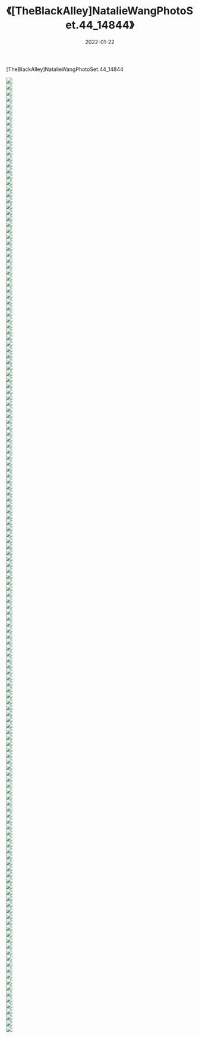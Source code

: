 ﻿---
layout: post
title:  《[TheBlackAlley]NatalieWangPhotoSet.44_14844》
date:   2022-01-22
img: http://imgx.orgx.ga/漏D/2022/[TheBlackAlley]NatalieWangPhotoSet.44_14844/000.jpg
categories: [美女, 清纯, 唯美]
---

[TheBlackAlley]NatalieWangPhotoSet.44_14844

  ![](http://imgx.orgx.ga/漏D/2022/[TheBlackAlley]NatalieWangPhotoSet.44_14844/001.jpg) <br> ![](http://imgx.orgx.ga/漏D/2022/[TheBlackAlley]NatalieWangPhotoSet.44_14844/002.jpg) <br> ![](http://imgx.orgx.ga/漏D/2022/[TheBlackAlley]NatalieWangPhotoSet.44_14844/003.jpg) <br> ![](http://imgx.orgx.ga/漏D/2022/[TheBlackAlley]NatalieWangPhotoSet.44_14844/004.jpg) <br> ![](http://imgx.orgx.ga/漏D/2022/[TheBlackAlley]NatalieWangPhotoSet.44_14844/005.jpg) <br> ![](http://imgx.orgx.ga/漏D/2022/[TheBlackAlley]NatalieWangPhotoSet.44_14844/006.jpg) <br> ![](http://imgx.orgx.ga/漏D/2022/[TheBlackAlley]NatalieWangPhotoSet.44_14844/007.jpg) <br> ![](http://imgx.orgx.ga/漏D/2022/[TheBlackAlley]NatalieWangPhotoSet.44_14844/008.jpg) <br> ![](http://imgx.orgx.ga/漏D/2022/[TheBlackAlley]NatalieWangPhotoSet.44_14844/009.jpg) <br> ![](http://imgx.orgx.ga/漏D/2022/[TheBlackAlley]NatalieWangPhotoSet.44_14844/010.jpg) <br> ![](http://imgx.orgx.ga/漏D/2022/[TheBlackAlley]NatalieWangPhotoSet.44_14844/011.jpg) <br> ![](http://imgx.orgx.ga/漏D/2022/[TheBlackAlley]NatalieWangPhotoSet.44_14844/012.jpg) <br> ![](http://imgx.orgx.ga/漏D/2022/[TheBlackAlley]NatalieWangPhotoSet.44_14844/013.jpg) <br> ![](http://imgx.orgx.ga/漏D/2022/[TheBlackAlley]NatalieWangPhotoSet.44_14844/014.jpg) <br> ![](http://imgx.orgx.ga/漏D/2022/[TheBlackAlley]NatalieWangPhotoSet.44_14844/015.jpg) <br> ![](http://imgx.orgx.ga/漏D/2022/[TheBlackAlley]NatalieWangPhotoSet.44_14844/016.jpg) <br> ![](http://imgx.orgx.ga/漏D/2022/[TheBlackAlley]NatalieWangPhotoSet.44_14844/017.jpg) <br> ![](http://imgx.orgx.ga/漏D/2022/[TheBlackAlley]NatalieWangPhotoSet.44_14844/018.jpg) <br> ![](http://imgx.orgx.ga/漏D/2022/[TheBlackAlley]NatalieWangPhotoSet.44_14844/019.jpg) <br> ![](http://imgx.orgx.ga/漏D/2022/[TheBlackAlley]NatalieWangPhotoSet.44_14844/020.jpg) <br> ![](http://imgx.orgx.ga/漏D/2022/[TheBlackAlley]NatalieWangPhotoSet.44_14844/021.jpg) <br> ![](http://imgx.orgx.ga/漏D/2022/[TheBlackAlley]NatalieWangPhotoSet.44_14844/022.jpg) <br> ![](http://imgx.orgx.ga/漏D/2022/[TheBlackAlley]NatalieWangPhotoSet.44_14844/023.jpg) <br> ![](http://imgx.orgx.ga/漏D/2022/[TheBlackAlley]NatalieWangPhotoSet.44_14844/024.jpg) <br> ![](http://imgx.orgx.ga/漏D/2022/[TheBlackAlley]NatalieWangPhotoSet.44_14844/025.jpg) <br> ![](http://imgx.orgx.ga/漏D/2022/[TheBlackAlley]NatalieWangPhotoSet.44_14844/026.jpg) <br> ![](http://imgx.orgx.ga/漏D/2022/[TheBlackAlley]NatalieWangPhotoSet.44_14844/027.jpg) <br> ![](http://imgx.orgx.ga/漏D/2022/[TheBlackAlley]NatalieWangPhotoSet.44_14844/028.jpg) <br> ![](http://imgx.orgx.ga/漏D/2022/[TheBlackAlley]NatalieWangPhotoSet.44_14844/029.jpg) <br> ![](http://imgx.orgx.ga/漏D/2022/[TheBlackAlley]NatalieWangPhotoSet.44_14844/030.jpg) <br> ![](http://imgx.orgx.ga/漏D/2022/[TheBlackAlley]NatalieWangPhotoSet.44_14844/031.jpg) <br> ![](http://imgx.orgx.ga/漏D/2022/[TheBlackAlley]NatalieWangPhotoSet.44_14844/032.jpg) <br> ![](http://imgx.orgx.ga/漏D/2022/[TheBlackAlley]NatalieWangPhotoSet.44_14844/033.jpg) <br> ![](http://imgx.orgx.ga/漏D/2022/[TheBlackAlley]NatalieWangPhotoSet.44_14844/034.jpg) <br> ![](http://imgx.orgx.ga/漏D/2022/[TheBlackAlley]NatalieWangPhotoSet.44_14844/035.jpg) <br> ![](http://imgx.orgx.ga/漏D/2022/[TheBlackAlley]NatalieWangPhotoSet.44_14844/036.jpg) <br> ![](http://imgx.orgx.ga/漏D/2022/[TheBlackAlley]NatalieWangPhotoSet.44_14844/037.jpg) <br> ![](http://imgx.orgx.ga/漏D/2022/[TheBlackAlley]NatalieWangPhotoSet.44_14844/038.jpg) <br> ![](http://imgx.orgx.ga/漏D/2022/[TheBlackAlley]NatalieWangPhotoSet.44_14844/039.jpg) <br> ![](http://imgx.orgx.ga/漏D/2022/[TheBlackAlley]NatalieWangPhotoSet.44_14844/040.jpg) <br> ![](http://imgx.orgx.ga/漏D/2022/[TheBlackAlley]NatalieWangPhotoSet.44_14844/041.jpg) <br> ![](http://imgx.orgx.ga/漏D/2022/[TheBlackAlley]NatalieWangPhotoSet.44_14844/042.jpg) <br> ![](http://imgx.orgx.ga/漏D/2022/[TheBlackAlley]NatalieWangPhotoSet.44_14844/043.jpg) <br> ![](http://imgx.orgx.ga/漏D/2022/[TheBlackAlley]NatalieWangPhotoSet.44_14844/044.jpg) <br> ![](http://imgx.orgx.ga/漏D/2022/[TheBlackAlley]NatalieWangPhotoSet.44_14844/045.jpg) <br> ![](http://imgx.orgx.ga/漏D/2022/[TheBlackAlley]NatalieWangPhotoSet.44_14844/046.jpg) <br> ![](http://imgx.orgx.ga/漏D/2022/[TheBlackAlley]NatalieWangPhotoSet.44_14844/047.jpg) <br> ![](http://imgx.orgx.ga/漏D/2022/[TheBlackAlley]NatalieWangPhotoSet.44_14844/048.jpg) <br> ![](http://imgx.orgx.ga/漏D/2022/[TheBlackAlley]NatalieWangPhotoSet.44_14844/049.jpg) <br> ![](http://imgx.orgx.ga/漏D/2022/[TheBlackAlley]NatalieWangPhotoSet.44_14844/050.jpg) <br> ![](http://imgx.orgx.ga/漏D/2022/[TheBlackAlley]NatalieWangPhotoSet.44_14844/051.jpg) <br> ![](http://imgx.orgx.ga/漏D/2022/[TheBlackAlley]NatalieWangPhotoSet.44_14844/052.jpg) <br> ![](http://imgx.orgx.ga/漏D/2022/[TheBlackAlley]NatalieWangPhotoSet.44_14844/053.jpg) <br> ![](http://imgx.orgx.ga/漏D/2022/[TheBlackAlley]NatalieWangPhotoSet.44_14844/054.jpg) <br> ![](http://imgx.orgx.ga/漏D/2022/[TheBlackAlley]NatalieWangPhotoSet.44_14844/055.jpg) <br> ![](http://imgx.orgx.ga/漏D/2022/[TheBlackAlley]NatalieWangPhotoSet.44_14844/056.jpg) <br> ![](http://imgx.orgx.ga/漏D/2022/[TheBlackAlley]NatalieWangPhotoSet.44_14844/057.jpg) <br> ![](http://imgx.orgx.ga/漏D/2022/[TheBlackAlley]NatalieWangPhotoSet.44_14844/058.jpg) <br> ![](http://imgx.orgx.ga/漏D/2022/[TheBlackAlley]NatalieWangPhotoSet.44_14844/059.jpg) <br> ![](http://imgx.orgx.ga/漏D/2022/[TheBlackAlley]NatalieWangPhotoSet.44_14844/060.jpg) <br> ![](http://imgx.orgx.ga/漏D/2022/[TheBlackAlley]NatalieWangPhotoSet.44_14844/061.jpg) <br> ![](http://imgx.orgx.ga/漏D/2022/[TheBlackAlley]NatalieWangPhotoSet.44_14844/062.jpg) <br> ![](http://imgx.orgx.ga/漏D/2022/[TheBlackAlley]NatalieWangPhotoSet.44_14844/063.jpg) <br> ![](http://imgx.orgx.ga/漏D/2022/[TheBlackAlley]NatalieWangPhotoSet.44_14844/064.jpg) <br> ![](http://imgx.orgx.ga/漏D/2022/[TheBlackAlley]NatalieWangPhotoSet.44_14844/065.jpg) <br> ![](http://imgx.orgx.ga/漏D/2022/[TheBlackAlley]NatalieWangPhotoSet.44_14844/066.jpg) <br> ![](http://imgx.orgx.ga/漏D/2022/[TheBlackAlley]NatalieWangPhotoSet.44_14844/067.jpg) <br> ![](http://imgx.orgx.ga/漏D/2022/[TheBlackAlley]NatalieWangPhotoSet.44_14844/068.jpg) <br> ![](http://imgx.orgx.ga/漏D/2022/[TheBlackAlley]NatalieWangPhotoSet.44_14844/069.jpg) <br> ![](http://imgx.orgx.ga/漏D/2022/[TheBlackAlley]NatalieWangPhotoSet.44_14844/070.jpg) <br> ![](http://imgx.orgx.ga/漏D/2022/[TheBlackAlley]NatalieWangPhotoSet.44_14844/071.jpg) <br> ![](http://imgx.orgx.ga/漏D/2022/[TheBlackAlley]NatalieWangPhotoSet.44_14844/072.jpg) <br> ![](http://imgx.orgx.ga/漏D/2022/[TheBlackAlley]NatalieWangPhotoSet.44_14844/073.jpg) <br> ![](http://imgx.orgx.ga/漏D/2022/[TheBlackAlley]NatalieWangPhotoSet.44_14844/074.jpg) <br> ![](http://imgx.orgx.ga/漏D/2022/[TheBlackAlley]NatalieWangPhotoSet.44_14844/075.jpg) <br> ![](http://imgx.orgx.ga/漏D/2022/[TheBlackAlley]NatalieWangPhotoSet.44_14844/076.jpg) <br> ![](http://imgx.orgx.ga/漏D/2022/[TheBlackAlley]NatalieWangPhotoSet.44_14844/077.jpg) <br> ![](http://imgx.orgx.ga/漏D/2022/[TheBlackAlley]NatalieWangPhotoSet.44_14844/078.jpg) <br> ![](http://imgx.orgx.ga/漏D/2022/[TheBlackAlley]NatalieWangPhotoSet.44_14844/079.jpg) <br> ![](http://imgx.orgx.ga/漏D/2022/[TheBlackAlley]NatalieWangPhotoSet.44_14844/080.jpg) <br> ![](http://imgx.orgx.ga/漏D/2022/[TheBlackAlley]NatalieWangPhotoSet.44_14844/081.jpg) <br> ![](http://imgx.orgx.ga/漏D/2022/[TheBlackAlley]NatalieWangPhotoSet.44_14844/082.jpg) <br> ![](http://imgx.orgx.ga/漏D/2022/[TheBlackAlley]NatalieWangPhotoSet.44_14844/083.jpg) <br> ![](http://imgx.orgx.ga/漏D/2022/[TheBlackAlley]NatalieWangPhotoSet.44_14844/084.jpg) <br> ![](http://imgx.orgx.ga/漏D/2022/[TheBlackAlley]NatalieWangPhotoSet.44_14844/085.jpg) <br> ![](http://imgx.orgx.ga/漏D/2022/[TheBlackAlley]NatalieWangPhotoSet.44_14844/086.jpg) <br> ![](http://imgx.orgx.ga/漏D/2022/[TheBlackAlley]NatalieWangPhotoSet.44_14844/087.jpg) <br> ![](http://imgx.orgx.ga/漏D/2022/[TheBlackAlley]NatalieWangPhotoSet.44_14844/088.jpg) <br> ![](http://imgx.orgx.ga/漏D/2022/[TheBlackAlley]NatalieWangPhotoSet.44_14844/089.jpg) <br> ![](http://imgx.orgx.ga/漏D/2022/[TheBlackAlley]NatalieWangPhotoSet.44_14844/090.jpg) <br> ![](http://imgx.orgx.ga/漏D/2022/[TheBlackAlley]NatalieWangPhotoSet.44_14844/091.jpg) <br> ![](http://imgx.orgx.ga/漏D/2022/[TheBlackAlley]NatalieWangPhotoSet.44_14844/092.jpg) <br> ![](http://imgx.orgx.ga/漏D/2022/[TheBlackAlley]NatalieWangPhotoSet.44_14844/093.jpg) <br> ![](http://imgx.orgx.ga/漏D/2022/[TheBlackAlley]NatalieWangPhotoSet.44_14844/094.jpg) <br> ![](http://imgx.orgx.ga/漏D/2022/[TheBlackAlley]NatalieWangPhotoSet.44_14844/095.jpg) <br> ![](http://imgx.orgx.ga/漏D/2022/[TheBlackAlley]NatalieWangPhotoSet.44_14844/096.jpg) <br> ![](http://imgx.orgx.ga/漏D/2022/[TheBlackAlley]NatalieWangPhotoSet.44_14844/097.jpg) <br> ![](http://imgx.orgx.ga/漏D/2022/[TheBlackAlley]NatalieWangPhotoSet.44_14844/098.jpg) <br> ![](http://imgx.orgx.ga/漏D/2022/[TheBlackAlley]NatalieWangPhotoSet.44_14844/099.jpg) <br> ![](http://imgx.orgx.ga/漏D/2022/[TheBlackAlley]NatalieWangPhotoSet.44_14844/100.jpg) <br> ![](http://imgx.orgx.ga/漏D/2022/[TheBlackAlley]NatalieWangPhotoSet.44_14844/101.jpg) <br> ![](http://imgx.orgx.ga/漏D/2022/[TheBlackAlley]NatalieWangPhotoSet.44_14844/102.jpg) <br> ![](http://imgx.orgx.ga/漏D/2022/[TheBlackAlley]NatalieWangPhotoSet.44_14844/103.jpg) <br> ![](http://imgx.orgx.ga/漏D/2022/[TheBlackAlley]NatalieWangPhotoSet.44_14844/104.jpg) <br> ![](http://imgx.orgx.ga/漏D/2022/[TheBlackAlley]NatalieWangPhotoSet.44_14844/105.jpg) <br> ![](http://imgx.orgx.ga/漏D/2022/[TheBlackAlley]NatalieWangPhotoSet.44_14844/106.jpg) <br> ![](http://imgx.orgx.ga/漏D/2022/[TheBlackAlley]NatalieWangPhotoSet.44_14844/107.jpg) <br> ![](http://imgx.orgx.ga/漏D/2022/[TheBlackAlley]NatalieWangPhotoSet.44_14844/108.jpg) <br> ![](http://imgx.orgx.ga/漏D/2022/[TheBlackAlley]NatalieWangPhotoSet.44_14844/109.jpg) <br> ![](http://imgx.orgx.ga/漏D/2022/[TheBlackAlley]NatalieWangPhotoSet.44_14844/110.jpg) <br> ![](http://imgx.orgx.ga/漏D/2022/[TheBlackAlley]NatalieWangPhotoSet.44_14844/111.jpg) <br> ![](http://imgx.orgx.ga/漏D/2022/[TheBlackAlley]NatalieWangPhotoSet.44_14844/112.jpg) <br> ![](http://imgx.orgx.ga/漏D/2022/[TheBlackAlley]NatalieWangPhotoSet.44_14844/113.jpg) <br> ![](http://imgx.orgx.ga/漏D/2022/[TheBlackAlley]NatalieWangPhotoSet.44_14844/114.jpg) <br> ![](http://imgx.orgx.ga/漏D/2022/[TheBlackAlley]NatalieWangPhotoSet.44_14844/115.jpg) <br> ![](http://imgx.orgx.ga/漏D/2022/[TheBlackAlley]NatalieWangPhotoSet.44_14844/116.jpg) <br> ![](http://imgx.orgx.ga/漏D/2022/[TheBlackAlley]NatalieWangPhotoSet.44_14844/117.jpg) <br> ![](http://imgx.orgx.ga/漏D/2022/[TheBlackAlley]NatalieWangPhotoSet.44_14844/118.jpg) <br> ![](http://imgx.orgx.ga/漏D/2022/[TheBlackAlley]NatalieWangPhotoSet.44_14844/119.jpg) <br> ![](http://imgx.orgx.ga/漏D/2022/[TheBlackAlley]NatalieWangPhotoSet.44_14844/120.jpg) <br> ![](http://imgx.orgx.ga/漏D/2022/[TheBlackAlley]NatalieWangPhotoSet.44_14844/121.jpg) <br> ![](http://imgx.orgx.ga/漏D/2022/[TheBlackAlley]NatalieWangPhotoSet.44_14844/122.jpg) <br> ![](http://imgx.orgx.ga/漏D/2022/[TheBlackAlley]NatalieWangPhotoSet.44_14844/123.jpg) <br> ![](http://imgx.orgx.ga/漏D/2022/[TheBlackAlley]NatalieWangPhotoSet.44_14844/124.jpg) <br> ![](http://imgx.orgx.ga/漏D/2022/[TheBlackAlley]NatalieWangPhotoSet.44_14844/125.jpg) <br> ![](http://imgx.orgx.ga/漏D/2022/[TheBlackAlley]NatalieWangPhotoSet.44_14844/126.jpg) <br> ![](http://imgx.orgx.ga/漏D/2022/[TheBlackAlley]NatalieWangPhotoSet.44_14844/127.jpg) <br> ![](http://imgx.orgx.ga/漏D/2022/[TheBlackAlley]NatalieWangPhotoSet.44_14844/128.jpg) <br> ![](http://imgx.orgx.ga/漏D/2022/[TheBlackAlley]NatalieWangPhotoSet.44_14844/129.jpg) <br> ![](http://imgx.orgx.ga/漏D/2022/[TheBlackAlley]NatalieWangPhotoSet.44_14844/130.jpg) <br> ![](http://imgx.orgx.ga/漏D/2022/[TheBlackAlley]NatalieWangPhotoSet.44_14844/131.jpg) <br> ![](http://imgx.orgx.ga/漏D/2022/[TheBlackAlley]NatalieWangPhotoSet.44_14844/132.jpg) <br> ![](http://imgx.orgx.ga/漏D/2022/[TheBlackAlley]NatalieWangPhotoSet.44_14844/133.jpg) <br> ![](http://imgx.orgx.ga/漏D/2022/[TheBlackAlley]NatalieWangPhotoSet.44_14844/134.jpg) <br> ![](http://imgx.orgx.ga/漏D/2022/[TheBlackAlley]NatalieWangPhotoSet.44_14844/135.jpg) <br> ![](http://imgx.orgx.ga/漏D/2022/[TheBlackAlley]NatalieWangPhotoSet.44_14844/136.jpg) <br> ![](http://imgx.orgx.ga/漏D/2022/[TheBlackAlley]NatalieWangPhotoSet.44_14844/137.jpg) <br> ![](http://imgx.orgx.ga/漏D/2022/[TheBlackAlley]NatalieWangPhotoSet.44_14844/138.jpg) <br> ![](http://imgx.orgx.ga/漏D/2022/[TheBlackAlley]NatalieWangPhotoSet.44_14844/139.jpg) <br> ![](http://imgx.orgx.ga/漏D/2022/[TheBlackAlley]NatalieWangPhotoSet.44_14844/140.jpg) <br> ![](http://imgx.orgx.ga/漏D/2022/[TheBlackAlley]NatalieWangPhotoSet.44_14844/141.jpg) <br> ![](http://imgx.orgx.ga/漏D/2022/[TheBlackAlley]NatalieWangPhotoSet.44_14844/142.jpg) <br> ![](http://imgx.orgx.ga/漏D/2022/[TheBlackAlley]NatalieWangPhotoSet.44_14844/143.jpg) <br> ![](http://imgx.orgx.ga/漏D/2022/[TheBlackAlley]NatalieWangPhotoSet.44_14844/144.jpg) <br> ![](http://imgx.orgx.ga/漏D/2022/[TheBlackAlley]NatalieWangPhotoSet.44_14844/145.jpg) <br> ![](http://imgx.orgx.ga/漏D/2022/[TheBlackAlley]NatalieWangPhotoSet.44_14844/146.jpg) <br> ![](http://imgx.orgx.ga/漏D/2022/[TheBlackAlley]NatalieWangPhotoSet.44_14844/147.jpg) <br> ![](http://imgx.orgx.ga/漏D/2022/[TheBlackAlley]NatalieWangPhotoSet.44_14844/148.jpg) <br> ![](http://imgx.orgx.ga/漏D/2022/[TheBlackAlley]NatalieWangPhotoSet.44_14844/149.jpg) <br> ![](http://imgx.orgx.ga/漏D/2022/[TheBlackAlley]NatalieWangPhotoSet.44_14844/150.jpg) <br> ![](http://imgx.orgx.ga/漏D/2022/[TheBlackAlley]NatalieWangPhotoSet.44_14844/151.jpg) <br> ![](http://imgx.orgx.ga/漏D/2022/[TheBlackAlley]NatalieWangPhotoSet.44_14844/152.jpg) <br> ![](http://imgx.orgx.ga/漏D/2022/[TheBlackAlley]NatalieWangPhotoSet.44_14844/153.jpg) <br> ![](http://imgx.orgx.ga/漏D/2022/[TheBlackAlley]NatalieWangPhotoSet.44_14844/154.jpg) <br> ![](http://imgx.orgx.ga/漏D/2022/[TheBlackAlley]NatalieWangPhotoSet.44_14844/155.jpg) <br> ![](http://imgx.orgx.ga/漏D/2022/[TheBlackAlley]NatalieWangPhotoSet.44_14844/156.jpg) <br> ![](http://imgx.orgx.ga/漏D/2022/[TheBlackAlley]NatalieWangPhotoSet.44_14844/157.jpg) <br> ![](http://imgx.orgx.ga/漏D/2022/[TheBlackAlley]NatalieWangPhotoSet.44_14844/158.jpg) <br> ![](http://imgx.orgx.ga/漏D/2022/[TheBlackAlley]NatalieWangPhotoSet.44_14844/159.jpg) <br> ![](http://imgx.orgx.ga/漏D/2022/[TheBlackAlley]NatalieWangPhotoSet.44_14844/160.jpg) <br>